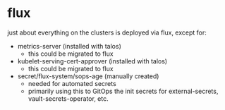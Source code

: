 # flux

just about everything on the clusters is deployed via flux, except for:

- metrics-server (installed with talos)
  - this could be migrated to flux
- kubelet-serving-cert-approver (installed with talos)
  - this could be migrated to flux
- secret/flux-system/sops-age (manually created)
  - needed for automated secrets
  - primarily using this to GitOps the init secrets for external-secrets, vault-secrets-operator, etc.
